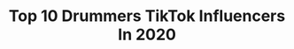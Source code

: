 ---
title: Top 10 Drummers TikTok Influencers In 2020
description: >-
  Find top drummers TikTok influencers in 2020. Most popular hashtags: #duet #snackbreak #poseathome #promplaylist.
platform: TikTok
profiles:
  - username: "creating_cameron"
    fullname: >-
      Cameron Curran
    location: "United States"
    followers: 19515
    engagement: 1205
    commentsToLikes: 0.122854
    id: ckacq13acyjz30i783dj1is90
    verified: false
    hashtags: "#guitarhero, #mycurse, #rivalsons, #linkinpark"
  - username: "_yikeslolz"
    fullname: >-
      M 🌬 
    location: "United States"
    followers: 45345
    engagement: 1727
    commentsToLikes: 0.033284
    id: ck9kf923h2bpv0j782s000lqp
    verified: false
    hashtags: "#fy, #yoplaitcuprelay, #rat, #5sos"
  - username: "kevinfarmerdrums"
    fullname: >-
      Kevin Farmer
    location: "Canada"
    followers: 21083
    engagement: 1661
    commentsToLikes: 0.062047
    id: cka9q9lej7spa0i788xuvpbu4
    verified: false
    hashtags: "#birthday, #greenvspurple, #steviewonder, #jumpman"
  - username: "the.ethan.scott"
    fullname: >-
      Ethan Scott
    location: "United States"
    followers: 25520
    engagement: 605
    commentsToLikes: 0.053784
    id: ck8qnjl4wutwc0j78hjas69yi
    verified: false
    hashtags: "#musician, #bestthingsince, #podcast, #topdog"
  - username: "redneckking2495"
    fullname: >-
      Kenneth eckenrode
    location: "United States"
    followers: 10326
    engagement: 222
    commentsToLikes: 0.129238
    id: ck9m28kj5j5650j78lhjk5222
    verified: false
    hashtags: "#duet, #sogoodinlove"
  - username: "dr.trob"
    fullname: >-
      T Rob
    location: "Canada"
    followers: 30586
    engagement: 626
    commentsToLikes: 0.043123
    id: ck806w4ximhkx0j78r42kgo0v
    verified: false
    hashtags: "#hadtodoit, #90skids, #baby, #positivevibes"
  - username: "jackson.chambers"
    fullname: >-
      Jackson Chambers
    location: "United States"
    followers: 2484
    engagement: 1230
    commentsToLikes: 0.032352
    id: cka8exy0ozxaw0i783i24ippv
    verified: false
    hashtags: "#sports, #halloween, #playwithlife, #milf"
  - username: "tommylee"
    fullname: >-
      Tommy Lee
    location: "United States"
    followers: 515780
    engagement: 528
    commentsToLikes: 0.011288
    id: ck964o0ynzg7m0j78w6i0y0ok
    verified: true
    hashtags: "#happyathome, #maketheleap, #loungewear, #freezeframe"
  - username: "kevhickman"
    fullname: >-
      Kev Hickman
    location: "United Kingdom"
    followers: 2977
    engagement: 481
    commentsToLikes: 0.024195
    id: cka0lxwx4syap0i78si3wknx8
    verified: false
    hashtags: "#natal, #teaching, #rock, #drumgroove"
  - username: "antoniograndi"
    fullname: >-
      Antonio Grandi
    location: "Italy"
    followers: 13066
    engagement: 807
    commentsToLikes: 0.008846
    id: ck9evvzyikcv20j78jdyc9n0k
    verified: false
    hashtags: "#justmove, #yummydance, #disney, #sfilatadimoda"
---
